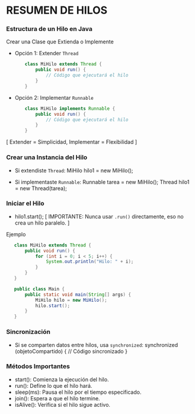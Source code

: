 # RESUMEN DE HILOS

### Estructura de un Hilo en Java

Crear una Clase que Extienda o Implemente
   - Opción 1: Extender `Thread`
```java
       class MiHilo extends Thread {
           public void run() {
               // Código que ejecutará el hilo
           }
       }
```
   - Opción 2: Implementar `Runnable`
```java
       class MiHilo implements Runnable {
           public void run() {
               // Código que ejecutará el hilo
           }
       }
```   
   [ Extender = Simplicidad, Implementar = Flexibilidad ]

### Crear una Instancia del Hilo
   - Si extendiste `Thread`:
       MiHilo hilo1 = new MiHilo();

   - Si implementaste `Runnable`:
       Runnable tarea = new MiHilo();
       Thread hilo1 = new Thread(tarea);

### Iniciar el Hilo
   - hilo1.start();
       [ IMPORTANTE: Nunca usar `.run()` directamente, 
         eso no crea un hilo paralelo. ]


Ejemplo
```java
   class MiHilo extends Thread {
       public void run() {
           for (int i = 0; i < 5; i++) {
               System.out.println("Hilo: " + i);
           }
       }
   }

   public class Main {
       public static void main(String[] args) {
           MiHilo hilo = new MiHilo();
           hilo.start();
       }
   }
```

### Sincronización
   - Si se comparten datos entre hilos, usa `synchronized`:
       synchronized (objetoCompartido) {
           // Código sincronizado
       }

### Métodos Importantes
   - start(): Comienza la ejecución del hilo.
   - run(): Define lo que el hilo hará.
   - sleep(ms): Pausa el hilo por el tiempo especificado.
   - join(): Espera a que el hilo termine.
   - isAlive(): Verifica si el hilo sigue activo.
